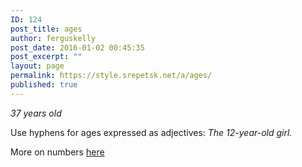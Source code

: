 ```yaml
---
ID: 124
post_title: ages
author: ferguskelly
post_date: 2016-01-02 00:45:35
post_excerpt: ""
layout: page
permalink: https://style.srepetsk.net/a/ages/
published: true
---
```

<em>37 years old</em>

Use hyphens for ages expressed as adjectives: <em>The 12-year-old girl.</em>

More on numbers <a href="https://style.srepetsk.net/n/numbers/">here</a>